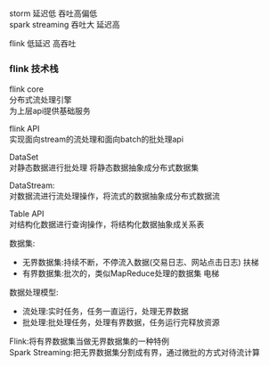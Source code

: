 ##

storm  延迟低 吞吐高偏低  
spark streaming  吞吐大 延迟高

flink 低延迟 高吞吐  


### flink 技术栈

flink core  
分布式流处理引擎  
为上层api提供基础服务  

flink API  
实现面向stream的流处理和面向batch的批处理api  

DataSet  
对静态数据进行批处理 将静态数据抽象成分布式数据集  

DataStream:   
对数据流进行流处理操作，将流式的数据抽象成分布式数据流    

Table API   
对结构化数据进行查询操作，将结构化数据抽象成关系表   



数据集:    
- 无界数据集:持续不断，不停流入数据(交易日志、网站点击日志)     扶梯  
- 有界数据集:批次的，类似MapReduce处理的数据集               电梯
 

数据处理模型:  
- 流处理:实时任务，任务一直运行，处理无界数据  
- 批处理:批处理任务，处理有界数据，任务运行完释放资源  


Flink:将有界数据集当做无界数据集的一种特例  
Spark Streaming:把无界数据集分割成有界，通过微批的方式对待流计算   




